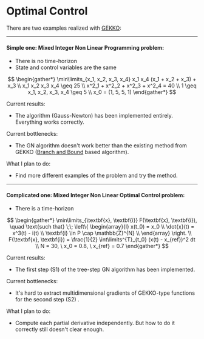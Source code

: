 # Optimal Control

There are two examples realized with [GEKKO](https://gekko.readthedocs.io/en/latest/):

---

#### Simple one: Mixed Integer Non Linear Programming problem:

* There is no time-horizon
* State and control variables are the same

$$
\begin{gather*}
\min\limits_{x_1, x_2, x_3, x_4}
x_1 x_4 (x_1 + x_2 + x_3) + x_3 \\
x_1 x_2 x_3 x_4 \geq 25 \\
x^2_1 + x^2_2 + x^2_3 + x^2_4 = 40 \\
1 \geq x_1, x_2, x_3, x_4 \geq 5 \\
x_0 = (1, 5, 5, 1)
\end{gather*}
$$

Current results:

* The algorithm (Gauss-Newton) has been implemented entirely. Everything works correctly. 



Current bottlenecks:

* The GN algorithm doesn't work better than the existing method from GEKKO ([Branch and Bound](https://en.wikipedia.org/wiki/Branch_and_bound) based algorithm). 



What I plan to do:

* Find more different examples of the problem and try the method.

---

#### Complicated one: Mixed Integer Non Linear Optimal Control problem:

* There is a time-horizon

$$
\begin{gather*}
\min\limits_{\textbf{x}, \textbf{i}}
F(\textbf{x}, \textbf{i}), \quad
\text{such that} \;\;
\left\{ \begin{array}{l}
x(t_0) = x_0 \\
\dot{x}(t) = x^3(t) - i(t) \\
\textbf{i} \in P \cap \mathbb{Z}^{N} \\
\end{array} \right. \\
F(\textbf{x}, \textbf{i}) = 
\frac{1}{2} \int\limits^{T}_{t_0} (x(t) - x_{ref})^2 dt \\
N = 30, \ x_0 = 0.8, \ x_{ref} = 0.7
\end{gather*}
$$

Current results:

* The first step (S1) of the tree-step GN algorithm has been implemented. 



Current bottlenecks:

* It's hard to extract multidimensional gradients of GEKKO-type functions for the second step (S2) .



What I plan to do:

* Compute each partial derivative independently. But how to do it correctly still doesn't clear enough. 

